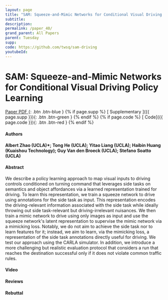 ```yaml
---
layout: page
title: "SAM: Squeeze-and-Mimic Networks for Conditional Visual Driving Policy Learning"
subtitle: 
description:
permalink: /paper_40/
grand_parent: All Papers
parent: Tuesday
supp: 
code: https://github.com/twsq/sam-driving
youtubeId: 
---
```


# SAM: Squeeze-and-Mimic Networks for Conditional Visual Driving Policy Learning

[<i class="fa fa-file-text-o" aria-hidden="true"></i> Paper PDF ](https://drive.google.com/file/d/1VVWsMR2MJ1q3Jknxe1QDHmnN37TpQzy8/view){: .btn .btn-blue } {% if page.supp %} [<i class="fa fa-file-text-o" aria-hidden="true"></i> Supplementary ]({{ page.supp }}){: .btn .btn-green } {% endif %} {% if page.code %} [<i class="fa fa-github" aria-hidden="true"></i> Code]({{ page.code }}){: .btn .btn-red }
{% endif %}

#### Authors
**Albert Zhao (UCLA)*; Tong He (UCLA); Yitao Liang (UCLA); Haibin Huang (Kuaishou Technology); Guy Van den Broeck (UCLA); Stefano Soatto (UCLA)**

#### Abstract
We describe a policy learning approach to map visual inputs to driving controls conditioned on turning command that leverages side tasks on semantics and object affordances via a learned representation trained for driving. To learn this representation, we train a squeeze network to drive using annotations for the side task as input. This representation encodes the driving-relevant information associated with the side task while ideally throwing out side task-relevant but driving-irrelevant nuisances. We then train a mimic network to drive using only images as input and use the squeeze network's latent representation to supervise the mimic network via a mimicking loss. Notably, we do not aim to achieve the side task nor to learn features for it; instead, we aim to learn, via the mimicking loss, a representation of the side task annotations directly useful for driving. We test our approach using the CARLA simulator. In addition, we introduce a more challenging but realistic evaluation protocol that considers a run that reaches the destination successful only if it does not violate common traffic rules.

#### Video 

#### Reviews

#### Rebuttal
